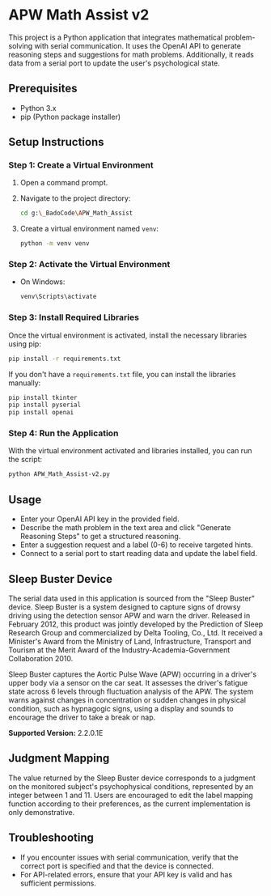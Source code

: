 # APW Math Assist v2

This project is a Python application that integrates mathematical problem-solving with serial communication. It uses the OpenAI API to generate reasoning steps and suggestions for math problems. Additionally, it reads data from a serial port to update the user's psychological state.

## Prerequisites

- Python 3.x
- pip (Python package installer)

## Setup Instructions

### Step 1: Create a Virtual Environment

1. Open a command prompt.
2. Navigate to the project directory:
   ```bash
   cd g:\_BadoCode\APW_Math_Assist
   ```

3. Create a virtual environment named `venv`:
   ```bash
   python -m venv venv
   ```

### Step 2: Activate the Virtual Environment

- On Windows:
  ```bash
  venv\Scripts\activate
  ```

### Step 3: Install Required Libraries

Once the virtual environment is activated, install the necessary libraries using pip:

```bash
pip install -r requirements.txt
```

If you don't have a `requirements.txt` file, you can install the libraries manually:

```bash
pip install tkinter
pip install pyserial
pip install openai
```

### Step 4: Run the Application

With the virtual environment activated and libraries installed, you can run the script:

```bash
python APW_Math_Assist-v2.py
```

## Usage

- Enter your OpenAI API key in the provided field.
- Describe the math problem in the text area and click "Generate Reasoning Steps" to get a structured reasoning.
- Enter a suggestion request and a label (0-6) to receive targeted hints.
- Connect to a serial port to start reading data and update the label field.

## Sleep Buster Device

The serial data used in this application is sourced from the "Sleep Buster" device. Sleep Buster is a system designed to capture signs of drowsy driving using the detection sensor APW and warn the driver. Released in February 2012, this product was jointly developed by the Prediction of Sleep Research Group and commercialized by Delta Tooling, Co., Ltd. It received a Minister's Award from the Ministry of Land, Infrastructure, Transport and Tourism at the Merit Award of the Industry-Academia-Government Collaboration 2010.

Sleep Buster captures the Aortic Pulse Wave (APW) occurring in a driver's upper body via a sensor on the car seat. It assesses the driver's fatigue state across 6 levels through fluctuation analysis of the APW. The system warns against changes in concentration or sudden changes in physical condition, such as hypnagogic signs, using a display and sounds to encourage the driver to take a break or nap.

**Supported Version:** 2.2.0.1E

## Judgment Mapping

The value returned by the Sleep Buster device corresponds to a judgment on the monitored subject's psychophysical conditions, represented by an integer between 1 and 11. Users are encouraged to edit the label mapping function according to their preferences, as the current implementation is only demonstrative.

## Troubleshooting

- If you encounter issues with serial communication, verify that the correct port is specified and that the device is connected.
- For API-related errors, ensure that your API key is valid and has sufficient permissions.
